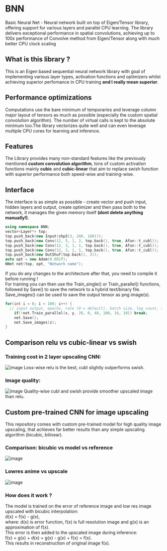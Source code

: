 # BNN
Basic Neural Net -  Neural network built on top of Eigen/Tensor library, offering support for various layers and parallel CPU learning. The library delivers exceptional performance in spatial convolutions, achieving up to 100x performance of Convolve method from Eigen/Tensor along with much better CPU clock scaling
## What is this library ?
This is an Eigen based sequential neural network library with goal of implementing various layer types, activation functions and optimizers whilst achieving superior perfomance in CPU training **and I really mean superior**.
## Performance optimizations
Computations use the bare minimum of temporaries and leverage column major layout of tensors as much as possible (especially the custom spatial convolution algorithm). The number of virtual calls is kept to the absolute minimum too.The library vectorizes quite well and can even leverage multiple CPU cores for learning and inference.
## Features
The Library provides many non-standard features like the previously mentioned **custom convolution algorithm**, tons of custom activation functions mainly **cubic** and **cubic-linear** that aim to replace swish function with superior performance both speed-wise and training-wise.
## Interface
The interface is as simple as possible - create vector<Layer> and push input, hidden layers and output, create optimizer and then pass both to the network, it manages the given memory itself **(dont delete anything manually!)**.
```cpp
using namespace BNN;
vector<Layer*> top;
top.push_back(new Input(shp3(3, 240, 160)));
top.push_back(new Conv(12, 5, 1, 2, top.back(), true, Afun::t_cubl));
top.push_back(new Conv(12, 3, 1, 1, top.back(), true, Afun::t_cubl));
top.push_back(new Conv(12, 3, 1, 1, top.back(), true, Afun::t_cubl));
top.push_back(new OutShuf(top.back(), 2));
auto opt = new Adam(0.001f);
NNet net(top, opt, "Network name");
```
If you do any changes to the architecture after that, you need to compile it before running !\
For training you can then use the Train_single() or Train_parallel() functions, followed by Save() to save the network to a hybrid text/binary file.
Save_images() can be used to save the output tensor as png image(s).
```cpp
for(int i = 0; i < 100; i++) {
  // input output, epochs, rate (0 = default), batch size, log count, threads, steps (each step shuffles dataset) 
	if(!net.Train_parallel(x, y, 20, 0, 48, 100, 16, 10)) break;
	net.Save();
	net.Save_images(z);
}
```

## Comparison relu vs cubic-linear vs swish
### Training cost in 2 layer upscaling CNN:
![image](https://github.com/Panjaksli/BNN/assets/82727531/41292bdb-1f6f-4afc-a447-e4f843288343)
Loss-wise relu is the best, cubl slightly outperforms swish.
### Image quality:
![image](https://github.com/Panjaksli/BNN/assets/82727531/e066678c-629e-4c8d-99d4-abff40ee6de3)
Quality-wise cubl and swish provide smoother upscaled image than relu.
## Custom pre-trained CNN for image upscaling
This repository comes with custom pre-trained model for high quality image upscaling, that achieves far better results than any simple upscaling algorithm (bicubic, bilinear).
### Comparison: bicubic vs model vs reference
![image](https://github.com/Panjaksli/BNN/assets/82727531/fb3a9592-5987-4eb9-bde0-dccecb1c459e)
### Lowres anime vs upscale
![image](https://github.com/Panjaksli/BNN/assets/82727531/388cda89-ed14-4f15-b1ae-efc009cd7a42)
### How does it work ?
The model is trained on the error of reference image and low res image upscaled with bicubic interpolation:\
d(x) = f(x) - g(x),\
where: d(x) is error function, f(x) is full resolution image and g(x) is an approximation of f(x).\
This error is then added to the upscaled image during inference:\
f(x) = g(x) + d(x) = g(x) - g(x) + f(x) = f(x).\
This results in reconstruction of original image f(x).

